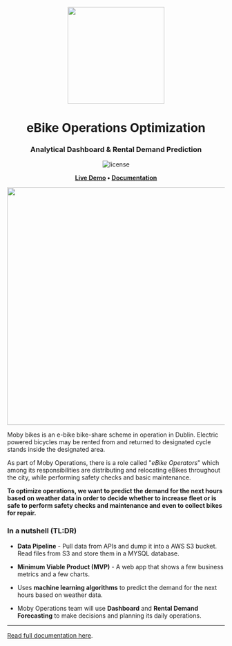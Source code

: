 <p align="center"> 
  <img src="https://www.mobybikes.com/wp-content/uploads/2020/05/logo-1.png" width="224px"/>
</p>
<h1 align="center"> eBike Operations Optimization </h1>
<h3 align="center"> Analytical Dashboard & Rental Demand Prediction </h3>  
<p align="center"><img src="https://img.shields.io/badge/license-mit-blue?style=for-the-badge&logo=none" alt="license" /></p>
<p align="center">
    <strong>
        <a href="https://pessini-moby-bikes-dashboardapp-hhvohw.streamlitapp.com/" target="_blank">Live Demo</a>
        •
        <a href="https://whimsical.com/design-docs-moby-bikes-operations-optimization-3RJyNyq2NHe8rPGzGZjrje" target="_blank">Documentation</a>
    </strong>
</p>

<p align="center">
    <img src="https://i.ytimg.com/vi/-s8er6tHD3o/maxresdefault.jpg" width="550">
</p>

Moby bikes is an e-bike bike-share scheme in operation in Dublin. 
Electric powered bicycles may be rented from and returned to designated cycle stands inside the designated area.

As part of Moby Operations, there is a role called "_eBike Operators_" which among its responsibilities are distributing and relocating 
eBikes throughout the city, while performing safety checks and basic maintenance.

**To optimize operations, we want to predict the demand for the next hours based on weather data in order to decide whether to increase 
fleet or is safe to perform safety checks and maintenance and even to collect bikes for repair.**

### In a nutshell (TL:DR)

- **Data Pipeline** - Pull data from APIs and dump it into a AWS S3 bucket. Read files from S3 and store them in a MYSQL database.

- **Minimum Viable Product (MVP)** - A web app that shows a few business metrics and a few charts.

- Uses **machine learning algorithms** to predict the demand for the next hours based on weather data.

- Moby Operations team will use **Dashboard** and **Rental Demand Forecasting** to make decisions and planning its daily operations.

---

[Read full documentation here](https://whimsical.com/design-docs-moby-bikes-operations-optimization-3RJyNyq2NHe8rPGzGZjrje).